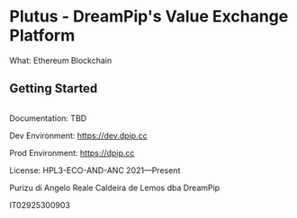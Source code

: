 # Plutus - DreamPip's Value Exchange Platform

What: Ethereum Blockchain

## Getting Started

```
```

Documentation: TBD

Dev Environment: https://dev.dpip.cc

Prod Environment: https://dpip.cc

License: HPL3-ECO-AND-ANC 2021—Present

Purizu di Angelo Reale Caldeira de Lemos dba DreamPip

IT02925300903
